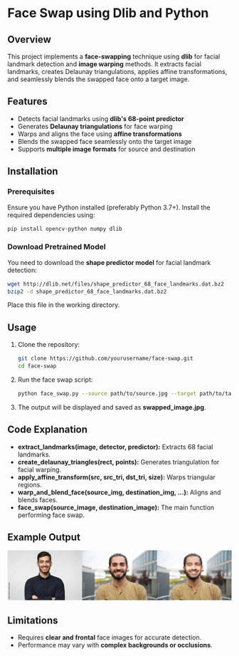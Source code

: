# Face Swap using Dlib and Python

## Overview
This project implements a **face-swapping** technique using **dlib** for facial landmark detection and **image warping** methods. It extracts facial landmarks, creates Delaunay triangulations, applies affine transformations, and seamlessly blends the swapped face onto a target image.

## Features
- Detects facial landmarks using **dlib's 68-point predictor**
- Generates **Delaunay triangulations** for face warping
- Warps and aligns the face using **affine transformations**
- Blends the swapped face seamlessly onto the target image
- Supports **multiple image formats** for source and destination

## Installation
### Prerequisites
Ensure you have Python installed (preferably Python 3.7+). Install the required dependencies using:

```bash
pip install opencv-python numpy dlib
```

### Download Pretrained Model
You need to download the **shape predictor model** for facial landmark detection:

```bash
wget http://dlib.net/files/shape_predictor_68_face_landmarks.dat.bz2
bzip2 -d shape_predictor_68_face_landmarks.dat.bz2
```

Place this file in the working directory.

## Usage
1. Clone the repository:
   ```bash
   git clone https://github.com/yourusername/face-swap.git
   cd face-swap
   ```

2. Run the face swap script:
   ```bash
   python face_swap.py --source path/to/source.jpg --target path/to/target.jpg
   ```

3. The output will be displayed and saved as **swapped_image.jpg**.

## Code Explanation
- **extract_landmarks(image, detector, predictor):** Extracts 68 facial landmarks.
- **create_delaunay_triangles(rect, points):** Generates triangulation for facial warping.
- **apply_affine_transform(src, src_tri, dst_tri, size):** Warps triangular regions.
- **warp_and_blend_face(source_img, destination_img, ...):** Aligns and blends faces.
- **face_swap(source_image, destination_image):** The main function performing face swap.

## Example Output
<p align="center">
  <img src="https://github.com/krishnaperumalla/Face-Swap-Using-Open-CV-and-python/blob/main/download.png?raw=true" width="600">
</p>


## Limitations
- Requires **clear and frontal** face images for accurate detection.
- Performance may vary with **complex backgrounds or occlusions**.



